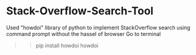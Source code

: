 # Stack-Overflow-Search-Tool
Used "howdoi" library of python to implement StackOverflow search using command prompt without the hassel of browser
Go to terminal
>> pip install howdoi
>> howdoi <Enter your query here and find results from stackoverflow as result>
